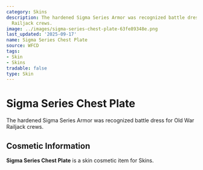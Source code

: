 ```yaml
---
category: Skins
description: The hardened Sigma Series Armor was recognized battle dress for Old War
  Railjack crews.
image: ../images/sigma-series-chest-plate-63fe89348e.png
last_updated: '2025-09-17'
name: Sigma Series Chest Plate
source: WFCD
tags:
- Skin
- Skins
tradable: false
type: Skin
---
```


# Sigma Series Chest Plate

The hardened Sigma Series Armor was recognized battle dress for Old War Railjack crews.

## Cosmetic Information

**Sigma Series Chest Plate** is a skin cosmetic item for Skins.

